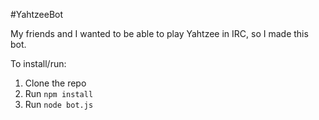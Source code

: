 #YahtzeeBot

My friends and I wanted to be able to play Yahtzee in IRC, so I made this bot.

To install/run:

1. Clone the repo
2. Run `npm install`
3. Run `node bot.js`
